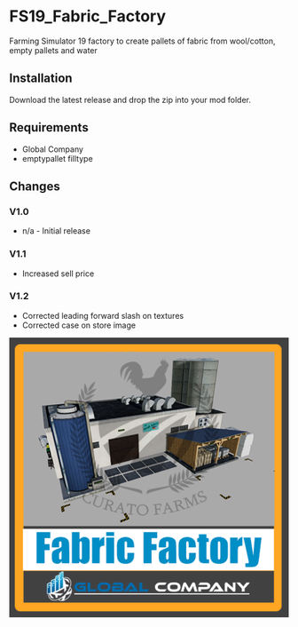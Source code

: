 # FS19_Fabric_Factory
Farming Simulator 19 factory to create pallets of fabric from wool/cotton, empty pallets and water

## Installation

Download the latest release and drop the zip into your mod folder.

## Requirements

* Global Company  
* emptypallet filltype

## Changes

### V1.0  
* n/a - Initial release  

### V1.1  
* Increased sell price  

### V1.2  
* Corrected leading forward slash on textures
* Corrected case on store image  



![Mod](https://github.com/CurtisFeatures/FS19_Fabric_Factory/blob/main/image.png?raw=true)
